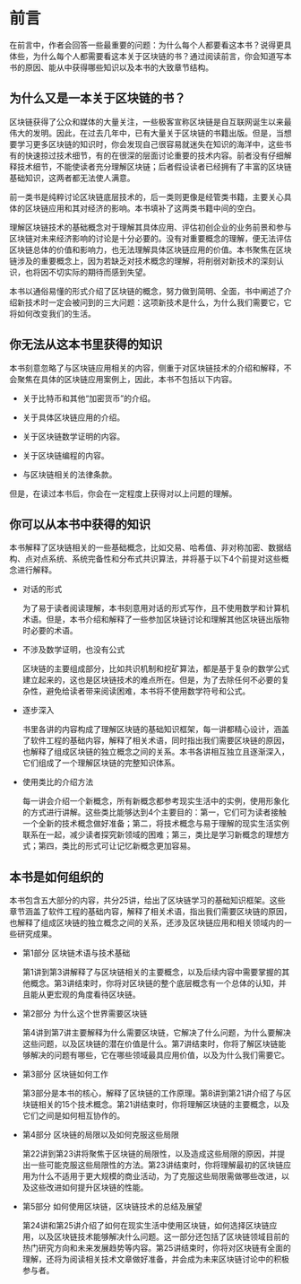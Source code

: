 # 前言

在前言中，作者会回答一些最重要的问题：为什么每个人都要看这本书？说得更具体些，为什么每个人都需要看这本关于区块链的书？通过阅读前言，你会知道写本书的原因、能从中获得哪些知识以及本书的大致章节结构。

## 为什么又是一本关于区块链的书？

区块链获得了公众和媒体的大量关注，一些极客宣称区块链是自互联网诞生以来最伟大的发明。因此，在过去几年中，已有大量关于区块链的书籍出版。但是，当想要学习更多区块链的知识时，你会发现自己很容易就迷失在知识的海洋中，这些书有的快速掠过技术细节，有的在很深的层面讨论重要的技术内容。前者没有仔细解释技术细节，不能使读者充分理解区块链；后者假设读者已经拥有了丰富的区块链基础知识，这两者都无法使人满意。

前一类书是纯粹讨论区块链底层技术的，后一类则更像是经管类书籍，主要关心具体的区块链应用和其对经济的影响。本书填补了这两类书籍中间的空白。

理解区块链技术的基础概念对于理解其具体应用、评估初创企业的业务前景和参与区块链对未来经济影响的讨论是十分必要的。没有对重要概念的理解，便无法评估区块链总体的价值和影响力，也无法理解具体区块链应用的价值。本书聚焦在区块链涉及的重要概念上，因为若缺乏对技术概念的理解，将削弱对新技术的深刻认识，也将因不切实际的期待而感到失望。

本书以通俗易懂的形式介绍了区块链的概念，努力做到简明、全面，书中阐述了介绍新技术时一定会被问到的三大问题：这项新技术是什么，为什么我们需要它，它将如何改变我们的生活。

## 你无法从这本书里获得的知识

本书刻意忽略了与区块链应用相关的内容，侧重于对区块链技术的介绍和解释，不会聚焦在具体的区块链应用案例上，因此，本书不包括以下内容。

- 关于比特币和其他“加密货币”的介绍。

- 关于具体区块链应用的介绍。

- 关于区块链数学证明的内容。

- 关于区块链编程的内容。

- 与区块链相关的法律条款。

但是，在读过本书后，你会在一定程度上获得对以上问题的理解。

## 你可以从本书中获得的知识

本书解释了区块链相关的一些基础概念，比如交易、哈希值、非对称加密、数据结构、点对点系统、系统完备性和分布式共识算法，并将基于以下4个前提对这些概念进行解释。

- 对话的形式

  为了易于读者阅读理解，本书刻意用对话的形式写作，且不使用数学和计算机术语。但是，本书介绍和解释了一些参加区块链讨论和理解其他区块链出版物时必要的术语。

- 不涉及数学证明，也没有公式

  区块链的主要组成部分，比如共识机制和挖矿算法，都是基于复杂的数学公式建立起来的，这也是区块链技术的难点所在。但是，为了去除任何不必要的复杂性，避免给读者带来阅读困难，本书将不使用数学符号和公式。

- 逐步深入

  书里各讲的内容构成了理解区块链的基础知识框架，每一讲都精心设计，涵盖了软件工程的基础内容，解释了相关术语，同时指出我们需要区块链的原因，也解释了组成区块链的独立概念之间的关系。本书各讲相互独立且逐渐深入，它们组成了一个理解区块链的完整知识体系。

- 使用类比的介绍方法

  每一讲会介绍一个新概念，所有新概念都参考现实生活中的实例，使用形象化的方式进行讲解。这些类比能够达到4个主要目的：第一，它们可为读者接触一个全新的技术概念做好准备；第二，将技术概念与易于理解的现实生活实例联系在一起，减少读者探究新领域的困难；第三，类比是学习新概念的理想方式；第四，类比的形式可让记忆新概念更加容易。

## 本书是如何组织的

本书包含五大部分的内容，共分25讲，给出了区块链学习的基础知识框架。这些章节涵盖了软件工程的基础内容，解释了相关术语，指出我们需要区块链的原因，也解释了组成区块链的独立概念之间的关系，还涉及区块链应用和相关领域内的一些研究成果。

- 第1部分 区块链术语与技术基础

  第1讲到第3讲解释了与区块链相关的主要概念，以及后续内容中需要掌握的其他概念。第3讲结束时，你将对区块链的整个底层概念有一个总体的认知，并且能从更宏观的角度看待区块链。

- 第2部分 为什么这个世界需要区块链

  第4讲到第7讲主要解释为什么需要区块链，它解决了什么问题，为什么要解决这些问题，以及区块链的潜在价值是什么。第7讲结束时，你将了解区块链能够解决的问题有哪些，它在哪些领域最具应用价值，以及为什么我们需要它。

- 第3部分 区块链如何工作

  第3部分是本书的核心，解释了区块链的工作原理。第8讲到第21讲介绍了与区块链相关的15个技术概念。第21讲结束时，你将理解区块链的主要概念，以及它们之间是如何相互协作的。

- 第4部分 区块链的局限以及如何克服这些局限

  第22讲到第23讲将聚焦于区块链的局限性，以及造成这些局限的原因，并提出一些可能克服这些局限性的方法。第23讲结束时，你将理解最初的区块链应用为什么不适用于更大规模的商业活动，为了克服这些局限需做哪些改进，以及这些改进如何提升区块链的性能。

- 第5部分 如何使用区块链，区块链技术的总结及展望

  第24讲和第25讲介绍了如何在现实生活中使用区块链，如何选择区块链应用，以及区块链技术能够解决什么问题。这一部分还包括了区块链领域目前的热门研究方向和未来发展趋势等内容。第25讲结束时，你将对区块链有全面的理解，还将为阅读相关技术文章做好准备，并会成为未来区块链讨论中的积极参与者。
